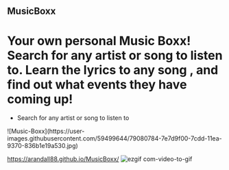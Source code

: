 ## MusicBoxx <br>
# Your own personal Music Boxx!<br> Search for any artist or song to listen to. Learn the lyrics to any song , and find out what events they have coming up! 

<ul>
  <li> Search for any artist or song to listen to</li>

</ul>
![Music-Boxx](https://user-images.githubusercontent.com/59499644/79080784-7e7d9f00-7cdd-11ea-9370-836b1e19a530.jpg)


https://arandall88.github.io/MusicBoxx/
![ezgif com-video-to-gif](https://user-images.githubusercontent.com/59499644/79080735-0d3dec00-7cdd-11ea-9e13-7c1f33f234f9.gif)
